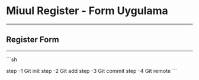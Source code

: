 # Miuul Register - Form Uygulama
---

## Register Form

---

´´´sh

step -1 Git init
step -2 Git add
step -3 Git commit
step -4 Git remote
´´´